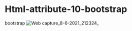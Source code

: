 # Html-attribute-10-bootstrap
bootstrap
![Web capture_8-6-2021_212324_](https://user-images.githubusercontent.com/74392722/121217773-ca0ae900-c89f-11eb-9e6f-6be6c1a99412.jpeg)
